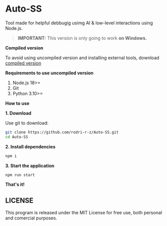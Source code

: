 # Auto-SS

Tool made for helpful debbugig usimg AI & low-level interactions using Node.js.

> **IMPORTANT:** This version is only going to work **on Windows.**

**Compiled version**

To avoid using uncompiled version and installing external tools, download [compiled version](https://www.mediafire.com/file/jz1sjj9vgojta5a/autoss-win32-x64.zip/file) 

**Requirements to use uncompiled version**

1. Node.js 18>=
2. Git
3. Python 3.10>=

**How to use**

**1. Download**

Use git to download:

```bash
git clone https://github.com/rodri-r-z/Auto-SS.git
cd Auto-SS
```

**2. Install dependencies**

```bash
npm i
```

**3. Start the application**

```bash
npm run start
```

**That's it!**

## LICENSE

This program is released under the MIT License for free use, both personal and comercial purposes.
